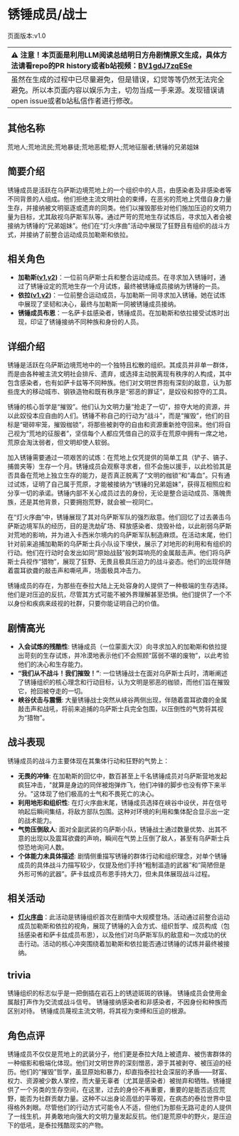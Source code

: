 # 锈锤成员/战士
页面版本:v1.0
 

| :warning: 注意！本页面是利用LLM阅读总结明日方舟剧情原文生成，具体方法请看repo的PR history或者b站视频：[BV1gdJ7zqESe](https://www.bilibili.com/video/BV1gdJ7zqESe/)         |
|:----------------------------|
| 虽然在生成的过程中已尽量避免，但是错误，幻觉等等仍然无法完全避免。所以本页面内容以娱乐为主，切勿当成一手来源。发现错误请open issue或者b站私信作者进行修改。|



## 其他名称
荒地人;荒地流民;荒地暴徒;荒地恶棍;野人;荒地征服者;锈锤的兄弟姐妹
## 简要介绍
锈锤成员是活跃在乌萨斯边境荒地上的一个组织中的人员，由感染者及非感染者等不同背景的人组成。他们拒绝主流文明社会的束缚，在恶劣的荒地上凭借自身力量生存，并接纳被文明驱逐或遗弃的同类。他们以摧毁那些对他们施加压迫的文明力量为目标，尤其敌视乌萨斯军队等。通过严苛的荒地生存试炼后，寻求加入者会被接纳为锈锤的“兄弟姐妹”。他们在“灯火序曲”活动中展现了狂野且有组织的战斗方式，并接纳了前整合运动成员加勒斯和依拉。
## 相关角色
-   **加勒斯([v1](extended_char_jia_lei_si.md),[v2](../char_v3/extended_char_jia_lei_si.md))**：一位前乌萨斯士兵和整合运动成员。在寻求加入锈锤时，通过了锈锤设定的荒地生存一个月试炼，最终被锈锤成员接纳为锈锤的一员。
-   **依拉([v1](extended_char_yi_la.md),[v2](../char_v3/extended_char_yi_la.md))**：一位前整合运动成员，与加勒斯一同寻求加入锈锤。她在试炼中展现了坚韧和决心，最终与加勒斯一同被锈锤成员接纳。
-   **锈锤成员布恩**：一名萨卡兹感染者，锈锤成员。在加勒斯和依拉接受试炼时出现，印证了锈锤接纳不同种族和身份的人员。
## 详细介绍
锈锤是活跃在乌萨斯边境荒地中的一个独特且松散的组织。其成员并非单一群体，而是由各种被主流文明社会排斥、遗弃，或选择主动脱离现有秩序的人构成，其中包含感染者，也有如萨卡兹等不同种族。他们对文明世界抱有深刻的敌意，认为那些庞大的移动城市、钢铁造物和既有秩序是“邪恶的罪证”，是奴役和掠夺的工具。

锈锤的核心哲学是“摧毁”。他们认为文明力量“抢走了一切”，掠夺大地的资源，并以此奴役本应自由的人们。锈锤不称自己的行动为“战斗”，而是“摧毁”，他们的目标是“砸碎牢笼，摧毁枷锁”，将那些被剥夺的自由和资源重新抢夺回来。他们将自己视为“荒地的征服者”，坚信每个人都应凭借自己的双手在荒原中拥有一席之地，荒原会淘汰弱者，但文明却使人软弱。

加入锈锤需要通过一项艰苦的试炼：在荒地上仅凭提供的简单工具（铲子、镐子、捕兽夹等）生存一个月。锈锤成员会观察寻求者，但不会施以援手，以此检验其是否具备在荒地上独立生存的能力，是否真正脱离了“文明的枷锁”和“毒血”。只有通过试炼，证明了自己属于荒原，才能被接纳为“锈锤的兄弟姐妹”，获得互相照应和分享一切的承诺。锈锤内部不关心成员过去的身份，无论是整合运动成员、落魄贵族，还是其他背景，只要拥抱荒野，就会被一视同仁。

在“灯火序曲”中，锈锤展现了其对乌萨斯军队的强烈敌意。他们回忆了过去袭击乌萨斯边境军队的经历，目的是洗劫矿场、释放感染者、烧毁补给，以此削弱乌萨斯对荒地的影响，并为进入卡西米尔境内的乌萨斯军队制造麻烦。在活动末尾，他们针对前来追捕加勒斯的乌萨斯士兵小队设下埋伏，展示了对地形的利用和有组织的行动。他们在行动时会发出如同“原始战鼓”般刺耳响亮的金属敲击声。他们将乌萨斯士兵视作“猎物”，展现了狂野、无畏且极具压迫力的战斗姿态。他们的出现伴随着震耳欲聋的敲击声和嘶吼声，场面极具冲击力。

锈锤成员的存在，为那些在泰拉大陆上无处容身的人提供了一种极端的生存选择。他们是对压迫的反抗，尽管其方式可能不被外界理解甚至恐惧。他们提供了一个不以身份和疾病来歧视的社群，只要你能证明自己的价值。
## 剧情高光
- **入会试炼的残酷性**: 锈锤成员（一位蒙面大汉）向寻求加入的加勒斯和依拉提出苛刻的生存试炼，并冷漠地表示他们不会照顾“孱弱不堪的废物”，以此考验他们的决心和生存能力。
- **“我们从不战斗！我们摧毁！”**: 一位锈锤战士在面对乌萨斯士兵时，清晰阐述了锈锤组织的核心理念和行动目标，认为文明是邪恶的枷锁，而他们旨在摧毁它，抢回被夺走的一切。
- **峡谷伏击与震慑**: 大量锈锤战士突然从峡谷两侧出现，伴随着震耳欲聋的金属敲击声和战吼，将前来追捕的乌萨斯士兵完全包围，以压倒性的气势将其视为“猎物”。
## 战斗表现
锈锤成员的战斗力主要体现在其集体行动和狂野的气势上：
- **无畏的冲锋**: 在加勒斯的回忆中，数百甚至上千名锈锤成员对乌萨斯营地发起疯狂冲击，"就算是身边的同伴被炮弹炸飞，他们冲锋的脚步也没有停下来半分。"这体现了他们极高的士气和不畏死亡的决心。
- **利用地形和组织性**: 在灯火序曲末尾，锈锤成员选择在峡谷中设伏，并在信号响起后瞬间集结，将敌方部队包围。这种对环境的利用和集体配合显示出一定的战术能力。
- **气势压倒敌人**: 面对全副武装的乌萨斯小队，锈锤战士通过数量优势、出其不意的出现以及震耳欲聋的声响，瞬间在气势上压倒了敌人，甚至有乌萨斯士兵惊恐地询问人数。
- **个体能力未具体描述**: 剧情侧重描写锈锤的群体行动和组织理念，对单个锈锤成员的具体战斗力描写较少，仅提及他们手持“粗制滥造的武器”和“简陋但是外形可怖的武器”。萨卡兹成员布恩手持大刀，但未具体展现战斗过程。
## 相关活动
-   **[灯火序曲](../stories/act7mini.md)**：此活动是锈锤组织首次在剧情中大规模登场。活动通过前整合运动成员加勒斯和依拉的视角，展现了锈锤的入会方式、组织哲学、成员构成（包括感染者和萨卡兹成员布恩），以及他们对乌萨斯军队的敌意和一次成功的伏击行动。活动的核心冲突围绕着加勒斯和依拉能否通过锈锤的试炼并最终被接纳。
## trivia
锈锤组织的标志似乎是一把倒插在岩石上的锈迹斑斑的铁锤。
锈锤成员会使用金属敲打声作为交流或战斗信号。
锈锤接纳感染者和非感染者，不因身份和种族而区别对待。
锈锤成员蔑视主流文明，将其视为束缚和压迫的根源。
## 角色点评
锈锤成员不仅仅是荒地上的武装分子，他们更是泰拉大陆上被遗弃、被伤害群体的一种缩影和极端化体现。他们对文明世界的深刻憎恶，源于其被剥夺、被压迫的经历。他们的“摧毁”哲学，虽显原始和暴力，却直指泰拉社会深层的矛盾——财富、权力、资源被少数人掌控，而大量无辜者（尤其是感染者）被抛弃和牺牲。锈锤提供了一个另类的生存空间，在这里，过去的身份不再重要，重要的是能否适应荒野，能否为社群贡献力量。这种不以出身论高低的平等观，在病态的泰拉世界中显得格外刺眼。尽管他们的行动方式可能令人不适，但他们为那些无路可走的人提供了一线生机，并勇敢地向强大的文明力量发起反抗。他们是荒原中的野火，是压迫下的低吼，是泰拉残酷现实的产物。